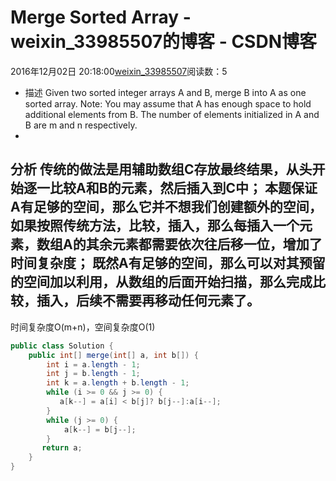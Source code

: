 # Merge Sorted Array - weixin_33985507的博客 - CSDN博客
2016年12月02日 20:18:00[weixin_33985507](https://me.csdn.net/weixin_33985507)阅读数：5
- 描述
Given two sorted integer arrays A and B, merge B into A as one sorted array.
Note:
You may assume that A has enough space to hold additional elements from B.
The number of elements initialized in A and B are m and n respectively.
- 
分析
传统的做法是用辅助数组C存放最终结果，从头开始逐一比较A和B的元素，然后插入到C中；
本题保证A有足够的空间，那么它并不想我们创建额外的空间，如果按照传统方法，比较，插入，那么每插入一个元素，数组A的其余元素都需要依次往后移一位，增加了时间复杂度；
既然A有足够的空间，那么可以对其预留的空间加以利用，从数组的后面开始扫描，那么完成比较，插入，后续不需要再移动任何元素了。
- 
时间复杂度O(m+n)，空间复杂度O(1)
```java
public class Solution {
    public int[] merge(int[] a, int b[]) {
        int i = a.length - 1;
        int j = b.length - 1;
        int k = a.length + b.length - 1;
        while (i >= 0 && j >= 0) {
           a[k--] = a[i] < b[j]? b[j--]:a[i--];
        }
        while (j >= 0) {
            a[k--] = b[j--];
        }
       return a;
    }
}
```
